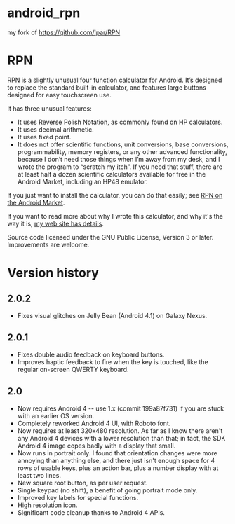 android_rpn
===========

my fork of https://github.com/lpar/RPN





# RPN

RPN is a slightly unusual four function calculator for Android.
It’s designed to replace the standard built-in calculator, and
features large buttons designed for easy touchscreen use.

It has three unusual features:

* It uses Reverse Polish Notation, as commonly found on HP calculators.
* It uses decimal arithmetic.
* It uses fixed point.
* It does not offer scientific functions, unit conversions, base
conversions, programmability, memory registers, or any other advanced
functionality, because I don’t need those things when I’m away from
my desk, and I wrote the program to “scratch my itch”. If you need
that stuff, there are at least half a dozen scientific calculators
available for free in the Android Market, including an HP48 emulator.

If you just want to install the calculator, you can do that easily; see 
[RPN on the Android Market](market://search?q=pname:com.ath0.rpn).

If you want to read more about why I wrote this calculator, and why it's the
way it is, [my web site has details](http://meta.ath0.com/software/rpn/).

Source code licensed under the GNU Public License, Version 3 or later.
Improvements are welcome.

# Version history

## 2.0.2

* Fixes visual glitches on Jelly Bean (Android 4.1) on Galaxy Nexus.

## 2.0.1

* Fixes double audio feedback on keyboard buttons. 
* Improves haptic feedback to fire when the key is touched, like the regular on-screen QWERTY keyboard.

## 2.0

* Now requires Android 4 -- use 1.x (commit 199a87f731) if you are stuck with an earlier OS version.
* Completely reworked Android 4 UI, with Roboto font.
* Now requires at least 320x480 resolution. As far as I know there aren't any Android 4 devices with a lower resolution than that; in fact, the SDK Android 4 image copes badly with a display that small.
* Now runs in portrait only. I found that orientation changes were more annoying than anything else, and there just isn't enough space for 4 rows of usable keys, plus an action bar, plus a number display with at least two lines.
* New square root button, as per user request.
* Single keypad (no shift), a benefit of going portrait mode only.
* Improved key labels for special functions.
* High resolution icon.
* Significant code cleanup thanks to Android 4 APIs.
